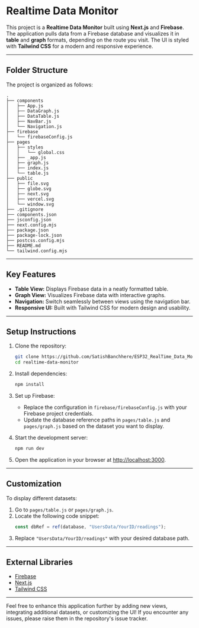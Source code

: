 # Realtime Data Monitor

This project is a **Realtime Data Monitor** built using **Next.js** and **Firebase**. The application pulls data from a Firebase database and visualizes it in **table** and **graph** formats, depending on the route you visit. The UI is styled with **Tailwind CSS** for a modern and responsive experience.

---

## Folder Structure

The project is organized as follows:

```
.
├── components
│   ├── App.js
│   ├── DataGraph.js
│   ├── DataTable.js
│   ├── NavBar.js
│   └── Navigation.js
├── firebase
│   └── firebaseConfig.js
├── pages
│   ├── styles
│   │   └── global.css
│   ├── _app.js
│   ├── graph.js
│   ├── index.js
│   └── table.js
├── public
│   ├── file.svg
│   ├── globe.svg
│   ├── next.svg
│   ├── vercel.svg
│   └── window.svg
├── .gitignore
├── components.json
├── jsconfig.json
├── next.config.mjs
├── package.json
├── package-lock.json
├── postcss.config.mjs
├── README.md
└── tailwind.config.mjs
```

---

## Key Features

- **Table View:** Displays Firebase data in a neatly formatted table.
- **Graph View:** Visualizes Firebase data with interactive graphs.
- **Navigation:** Switch seamlessly between views using the navigation bar.
- **Responsive UI:** Built with Tailwind CSS for modern design and usability.

---

## Setup Instructions

1. Clone the repository:
   ```bash
   git clone https://github.com/SatishBanchhere/ESP32_RealTime_Data_Monitor.git
   cd realtime-data-monitor
   ```

2. Install dependencies:
   ```bash
   npm install
   ```

3. Set up Firebase:
    - Replace the configuration in `firebase/firebaseConfig.js` with your Firebase project credentials.
    - Update the database reference paths in `pages/table.js` and `pages/graph.js` based on the dataset you want to display.

4. Start the development server:
   ```bash
   npm run dev
   ```

5. Open the application in your browser at [http://localhost:3000](http://localhost:3000).

---

## Customization

To display different datasets:
1. Go to `pages/table.js` or `pages/graph.js`.
2. Locate the following code snippet:
   ```javascript
   const dbRef = ref(database, "UsersData/YourID/readings");
   ```
3. Replace `"UsersData/YourID/readings"` with your desired database path.

---

## External Libraries

- [Firebase](https://firebase.google.com/)
- [Next.js](https://nextjs.org/)
- [Tailwind CSS](https://tailwindcss.com/)

---

Feel free to enhance this application further by adding new views, integrating additional datasets, or customizing the UI! If you encounter any issues, please raise them in the repository's issue tracker.
